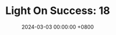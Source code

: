 ---
title: "Light On Success: 18"
date: 2024-03-03 00:00:00 +0800
categories: [Blogging]
tag: [Blogging]
image: https://pbs.twimg.com/media/GHCrp_nXkAAdcqY?format=jpg&name=large
---
